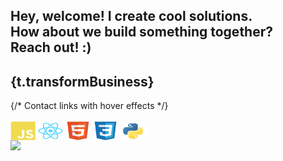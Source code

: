 ## Hey, welcome! I create cool solutions.<br>How about we build something together?<br>Reach out! :)

<div className="mt-2 mb-2">
  <h2 className="text-2xl font-semibold mb-2 text-center">{t.transformBusiness}</h2>
  <div className="flex justify-center space-x-6">
    {/* Contact links with hover effects */}
    <a href="mailto:bc@inmotion.today" className="hover:text-green-400 transition-colors duration-300 transform hover:scale-110">
      <Mail size={24} />
    </a>
    <a href="tel:+351915542701" className="hover:text-green-400 transition-colors duration-300 transform hover:scale-110">
      <Phone size={24} />
    </a>
    <a href="https://www.linkedin.com/company/inmotionc" className="hover:text-green-400 transition-colors duration-300 transform hover:scale-110">
      <Linkedin size={24} />
    </a>
    <a href="https://wa.me/351915542701" className="hover:text-green-400 transition-colors duration-300 transform hover:scale-110">
      <MessageCircle size={24} />
    </a>
  </div>
</div>

<!-- Icons section below the new block -->
<div style="display: inline_block"><br>
  <img align="center" alt="Js" height="30" width="40" src="https://raw.githubusercontent.com/devicons/devicon/master/icons/javascript/javascript-plain.svg">
  <img align="center" alt="React" height="30" width="40" src="https://raw.githubusercontent.com/devicons/devicon/master/icons/react/react-original.svg">
  <img align="center" alt="HTML" height="30" width="40" src="https://raw.githubusercontent.com/devicons/devicon/master/icons/html5/html5-original.svg">
  <img align="center" alt="CSS" height="30" width="40" src="https://raw.githubusercontent.com/devicons/devicon/master/icons/css3/css3-original.svg">
  <img align="center" alt="Python" height="30" width="40" src="https://raw.githubusercontent.com/devicons/devicon/master/icons/python/python-original.svg">
</div>

<div> 
  <a href="https://www.linkedin.com/in/bernardoloureiro" target="_blank"><img src="https://img.shields.io/badge/-LinkedIn-%230077B5?style=for-the-badge&logo=linkedin&logoColor=white" target="_blank"></a> 
</div>
